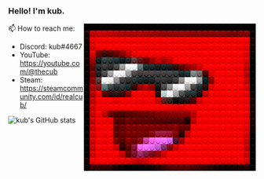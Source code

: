 
### Hello! I'm kub.

<img src="./legofy2.png" width="350" height="300" align="right"/>

📫 How to reach me:
- Discord: kub#4667
- YouTube: https://youtube.com/@thecub
- Steam: https://steamcommunity.com/id/realcub/

![kub's GitHub stats](https://github-readme-stats.vercel.app/api?username=cub-has-injected&show_icons=true&theme=synthwave)
